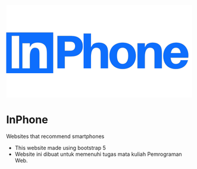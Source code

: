 ![alt text](https://github.com/kuma-coffee/InPhone/blob/main/assets/icons/logo.png?raw=true)
# InPhone
Websites that recommend smartphones

- This website made using bootstrap 5
- Website ini dibuat untuk memenuhi tugas mata kuliah Pemrograman Web.
